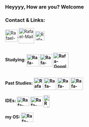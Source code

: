 ### Heyyyy, How are you? Welcome


 
### Contact & Links:
 <a href="https://linkedin.com/in/rafaelopi" target="_blank">
   <img align="center" alt="Rafael-Linkedin" | Linkedin" width="40px" src="https://cdn.jsdelivr.net/gh/devicons/devicon/icons/linkedin/linkedin-original.svg" />
</a>
<a href = "mailto:rafael.o.peres@outlook.com">
 <img align="center" alt="Rafael-Mail"| Mail" width="50px" src="https://th.bing.com/th/id/R.bb18bdbbef437b2d50518db5a8292c94?rik=cOvK7ERpnbu3Tw&riu=http%3a%2f%2fpluspng.com%2fimg-png%2femail-icon-png-download-icons-logos-emojis-email-icons-2400.png&ehk=VQKlzNVcrMc2tLSKYacLzJ9XD4bCkYGXtMrARdqSBKQ%3d&risl=&pid=ImgRaw&r=0"></a>
</a>
<a href="https://lintr.ee/rafaelopi" target="_blank">
   <img align="center" alt="Rafael-Linktree" | Linktree" width="30px" src="https://uxwing.com/wp-content/themes/uxwing/download/brands-and-social-media/linktree-logo-icon.png"></a>
</a>

##

 
 <b> Studying:
 <img align="center" alt="Rafa-Ruby" height="40" width="40" src="https://cdn.jsdelivr.net/gh/devicons/devicon/icons/ruby/ruby-original.svg" />
<img align="center" alt="Rafa-Rails" height="40" width="40" src="https://cdn.jsdelivr.net/gh/devicons/devicon/icons/rails/rails-original-wordmark.svg" />
<img align="center" alt="Rafa-Google" height="50" width="50" src="https://cdn.jsdelivr.net/gh/devicons/devicon/icons/googlecloud/googlecloud-original.svg" />
 
</div>
 
  
<div style="display: inline_block"><br>
  <b> Past Studies:
  <img align="center" alt="Rafa-Fortran" height="40" width="30" src="https://upload.wikimedia.org/wikipedia/commons/b/b8/Fortran_logo.svg" />
  <img align="center" alt="Rafa-HTML" height="40" widht="30" src="https://cdn.jsdelivr.net/gh/devicons/devicon/icons/html5/html5-original-wordmark.svg" />
  <img align="center" alt="Rafa-CSS" height="40" width="40" src="https://cdn.jsdelivr.net/gh/devicons/devicon/icons/css3/css3-original-wordmark.svg" />
  <img align="center" alt="Rafa-Mdown" height="40" width="40" src="https://cdn.jsdelivr.net/gh/devicons/devicon/icons/markdown/markdown-original.svg" />
    </div>
  
  
<div style="display: inline_block"><br>
<b>IDEs:
  <img align="center" alt="Rafa-Code" height="30" width="40" src="https://cdn.jsdelivr.net/gh/devicons/devicon/icons/vscode/vscode-original.svg" />
   <img align="center" alt="Rafa-Mine" height="30" width="40" src="https://cdn.jsdelivr.net/gh/devicons/devicon/icons/rubymine/rubymine-original.svg" />
  <img align="center" alt="Rafa-Vim" height="40" width="20" src="https://cdn.jsdelivr.net/gh/devicons/devicon/icons/vim/vim-original.svg" /> 
  </div>
  
  
  
  
  <div style="display: inline_block"><br>
  <b>my OS:<b>
  <img align="center" alt="Rafa-popOS!" height="30" width="40" src="https://upload.wikimedia.org/wikipedia/commons/thumb/c/c5/Pop_OS-Logo-nobg.svg/1599px-Pop_OS-Logo-nobg.svg.png" />        
  </div>
 
  
  


 
    


